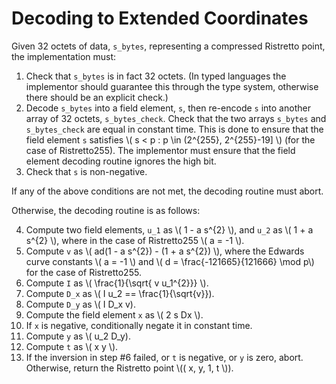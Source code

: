 # Decoding to Extended Coordinates

Given 32 octets of data, `s_bytes`, representing a compressed
Ristretto point, the implementation must:

1. Check that `s_bytes` is in fact 32 octets.  (In typed languages the
   implementor should guarantee this through the type system, otherwise
   there should be an explicit check.)
2. Decode `s_bytes` into a field element, `s`, then re-encode `s` into
   another array of 32 octets, `s_bytes_check`.  Check that the two
   arrays `s_bytes` and `s_bytes_check` are equal in constant time.
   This is done to ensure that the field element `s` satisfies
   \\( s < p : p \in (2^{255}, 2^{255}-19] \\) (for the case of
   Ristretto255).  The implementor must
   ensure that the field element decoding routine ignores the high
   bit.
3. Check that `s` is non-negative.

If any of the above conditions are not met, the decoding routine must abort.

Otherwise, the decoding routine is as follows:

4. Compute two field elements, `u_1` as \\( 1 - a s^{2} \\),
   and `u_2` as \\( 1 + a s^{2} \\),
   where in the case of Ristretto255 \\( a = -1 \\).
5. Compute `v` as \\( ad(1 - a s^{2}) - (1 + a s^{2}) \\), where
   the Edwards curve constants \\( a = -1 \\) and
   \\( d = \frac{-121665}{121666} \mod p\\) for the
   case of Ristretto255.
6. Compute `I` as \\( \frac{1}{\sqrt{ v u_1^{2}}} \\).
7. Compute `D_x` as \\( I u_2 == \frac{1}{\sqrt{v}}).
8. Compute `D_y` as \\( I D_x v).
9. Compute the field element `x` as \\( 2 s Dx \\).
10. If `x` is negative, conditionally negate it in constant time.
11. Compute `y` as \\( u_2 D_y).
12. Compute `t` as \\( x y \\).
13. If the inversion in step #6 failed, or `t` is negative, or `y` is
    zero, abort.  Otherwise, return the Ristretto point
    \\(( x, y, 1, t \\)).
